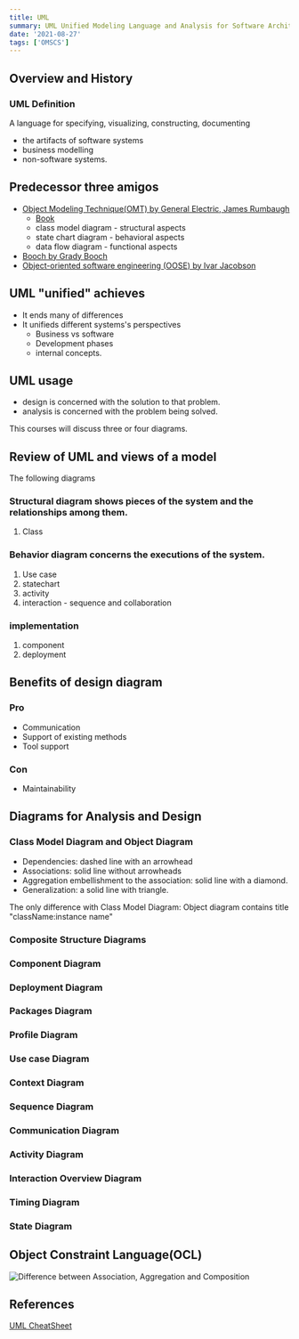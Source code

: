 ```yaml
---
title: UML
summary: UML Unified Modeling Language and Analysis for Software Architecture and Design.
date: '2021-08-27'
tags: ['OMSCS']
---
```


## Overview and History

### UML Definition
A language for specifying, visualizing, constructing, documenting
- the artifacts of software systems
- business modelling
- non-software systems.


## Predecessor three amigos

- [Object Modeling Technique(OMT) by General Electric, James Rumbaugh](https://en.wikipedia.org/wiki/Object-modeling_technique)
    - [Book](https://www.amazon.com/Object-Oriented-Modeling-Design-James-Rumbaugh/dp/0136298419)
  - class model diagram - structural aspects
  - state chart diagram - behavioral aspects
  - data flow diagram - functional aspects
- [Booch by Grady Booch](https://en.wikipedia.org/wiki/Booch_method#:~:text=The%20Booch%20method%20is%20a,a%20set%20of%20recommended%20practices)
- [Object-oriented software engineering (OOSE) by Ivar Jacobson](https://en.wikipedia.org/wiki/Object-oriented_programming)


## UML "unified" achieves

- It ends many of differences
- It unifieds different systems's perspectives
  - Business vs software
  - Development phases 
  - internal concepts.

## UML usage

- design is concerned with the solution to that problem.
- analysis is concerned with the problem being solved.


This courses will discuss three or four diagrams.

## Review of UML and views of a model

The following diagrams

### Structural diagram shows pieces of the system and the relationships among them.
1. Class 

### Behavior diagram concerns the executions of the system.
1. Use case 
2. statechart 
3. activity 
4. interaction - sequence and collaboration 
   
### implementation 
1. component 
2. deployment


## Benefits of design diagram

### Pro

- Communication
- Support of existing methods
- Tool support

### Con

- Maintainability

## Diagrams for Analysis and Design
### Class Model Diagram and Object Diagram

- Dependencies: dashed line with an arrowhead
- Associations: solid line without arrowheads
- Aggregation embellishment to the association: solid line with a diamond.
- Generalization: a solid line with triangle.

The only difference with Class Model Diagram:
Object diagram contains title "className:instance name"

### Composite Structure Diagrams

### Component Diagram

### Deployment Diagram

### Packages Diagram

### Profile Diagram

### Use case Diagram

### Context Diagram

### Sequence Diagram

### Communication Diagram

### Activity Diagram

### Interaction Overview Diagram

### Timing Diagram

### State Diagram

## Object Constraint Language(OCL)



![Difference between Association, Aggregation and Composition](https://1.bp.blogspot.com/-VL_9cjhwEE4/UvJN__IvaBI/AAAAAAAABCc/IkDmShgM-Yc/s1600/Association,+Composition+UML.JPG)

## References

[UML CheatSheet](https://loufranco.com/wp-content/uploads/2012/11/cheatsheet.pdf)